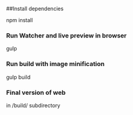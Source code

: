##Install dependencies

npm install

### Run Watcher and live preview in browser

gulp

### Run build with image minification

gulp build

### Final version of web

in /build/ subdirectory